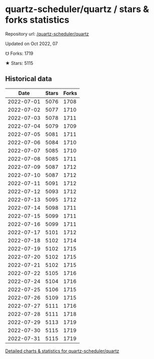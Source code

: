 # quartz-scheduler/quartz / stars & forks statistics

Repository url: [/quartz-scheduler/quartz](https://github.com/quartz-scheduler/quartz)

Updated on Oct 2022, 07

☋ Forks: 1719

★ Stars: 5115

## Historical data
| Date | Stars | Forks |
|------|-------|-------|
| 2022-07-01 | 5076 | 1708 | 
| 2022-07-02 | 5077 | 1710 | 
| 2022-07-03 | 5078 | 1711 | 
| 2022-07-04 | 5079 | 1709 | 
| 2022-07-05 | 5081 | 1711 | 
| 2022-07-06 | 5084 | 1710 | 
| 2022-07-07 | 5085 | 1710 | 
| 2022-07-08 | 5085 | 1711 | 
| 2022-07-09 | 5087 | 1712 | 
| 2022-07-10 | 5087 | 1712 | 
| 2022-07-11 | 5091 | 1712 | 
| 2022-07-12 | 5093 | 1712 | 
| 2022-07-13 | 5095 | 1712 | 
| 2022-07-14 | 5098 | 1711 | 
| 2022-07-15 | 5099 | 1711 | 
| 2022-07-16 | 5099 | 1711 | 
| 2022-07-17 | 5101 | 1712 | 
| 2022-07-18 | 5102 | 1714 | 
| 2022-07-19 | 5102 | 1715 | 
| 2022-07-20 | 5102 | 1715 | 
| 2022-07-21 | 5102 | 1715 | 
| 2022-07-22 | 5105 | 1716 | 
| 2022-07-24 | 5104 | 1716 | 
| 2022-07-25 | 5106 | 1715 | 
| 2022-07-26 | 5109 | 1715 | 
| 2022-07-27 | 5111 | 1716 | 
| 2022-07-28 | 5111 | 1718 | 
| 2022-07-29 | 5113 | 1719 | 
| 2022-07-30 | 5115 | 1719 | 
| 2022-07-31 | 5115 | 1719 | 


[Detailed charts & statistics for quartz-scheduler/quartz](https://reviewgithub.com/rep/quartz-scheduler/quartz)
